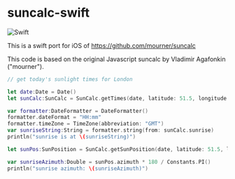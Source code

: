 # suncalc-swift

![Swift](https://github.com/THeK3nger/suncalc-swift/workflows/Swift/badge.svg)

This is a swift port for iOS of https://github.com/mourner/suncalc

This code is based on the original Javascript suncalc by Vladimir Agafonkin ("mourner").

```swift
// get today's sunlight times for London

let date:Date = Date()
let sunCalc:SunCalc = SunCalc.getTimes(date, latitude: 51.5, longitude: -0.1)

var formatter:DateFormatter = DateFormatter()
formatter.dateFormat = "HH:mm"
formatter.timeZone = TimeZone(abbreviation: "GMT")
var sunriseString:String = formatter.string(from: sunCalc.sunrise)
println("sunrise is at \(sunriseString)")

let sunPos:SunPosition = SunCalc.getSunPosition(date, latitude: 51.5, longitude: -0.1)

var sunriseAzimuth:Double = sunPos.azimuth * 180 / Constants.PI()
println("sunrise azimuth: \(sunriseAzimuth)")
```
